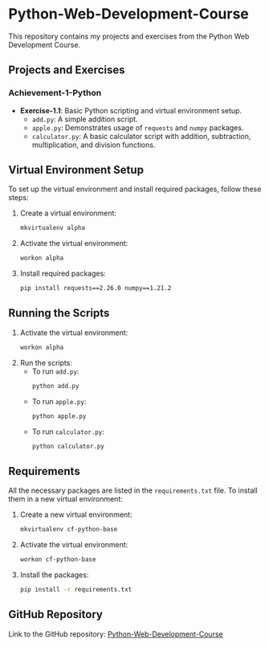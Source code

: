 # Python-Web-Development-Course

This repository contains my projects and exercises from the Python Web Development Course.

## Projects and Exercises

### Achievement-1-Python

- **Exercise-1.1**: Basic Python scripting and virtual environment setup.
  - `add.py`: A simple addition script.
  - `apple.py`: Demonstrates usage of `requests` and `numpy` packages.
  - `calculator.py`: A basic calculator script with addition, subtraction, multiplication, and division functions.

## Virtual Environment Setup

To set up the virtual environment and install required packages, follow these steps:

1. Create a virtual environment:
   ```bash
   mkvirtualenv alpha
   ```
2. Activate the virtual environment:
   ```bash
   workon alpha
   ```
3. Install required packages:
   ```bash
   pip install requests==2.26.0 numpy==1.21.2
   ```

## Running the Scripts

1. Activate the virtual environment:
   ```bash
   workon alpha
   ```
2. Run the scripts:
   - To run `add.py`:
     ```bash
     python add.py
     ```
   - To run `apple.py`:
     ```bash
     python apple.py
     ```
   - To run `calculator.py`:
     ```bash
     python calculator.py
     ```

## Requirements

All the necessary packages are listed in the `requirements.txt` file. To install them in a new virtual environment:

1. Create a new virtual environment:
   ```bash
   mkvirtualenv cf-python-base
   ```
2. Activate the virtual environment:
   ```bash
   workon cf-python-base
   ```
3. Install the packages:
   ```bash
   pip install -r requirements.txt
   ```

## GitHub Repository

Link to the GitHub repository: [Python-Web-Development-Course](https://github.com/name/-Python-Web-Development-Course)
